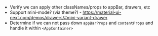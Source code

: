 - Verify we can apply other classNames/props to appBar, drawers, etc
- Support mini-mode? (via theme?) - https://material-ui-next.com/demos/drawers/#mini-variant-drawer
- Determine if we can not pass down `appBarProps` and `contentProps` and handle it within `<AppContainer>`